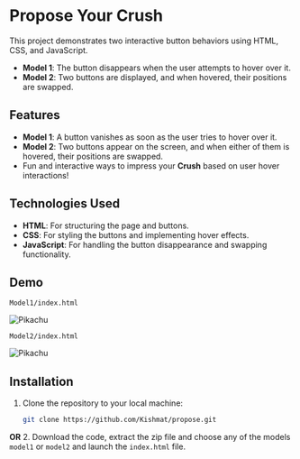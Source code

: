 # Propose Your Crush

This project demonstrates two interactive button behaviors using HTML, CSS, and JavaScript. 

- **Model 1**: The button disappears when the user attempts to hover over it.
- **Model 2**: Two buttons are displayed, and when hovered, their positions are swapped.

## Features

- **Model 1**: A button vanishes as soon as the user tries to hover over it.
- **Model 2**: Two buttons appear on the screen, and when either of them is hovered, their positions are swapped.
- Fun and interactive ways to impress your **Crush** based on user hover interactions!

## Technologies Used

- **HTML**: For structuring the page and buttons.
- **CSS**: For styling the buttons and implementing hover effects.
- **JavaScript**: For handling the button disappearance and swapping functionality.

## Demo
`Model1/index.html`

![Pikachu](https://dkemhji6i1k0x.cloudfront.net/000_clients/896535/page/896535al1Ykfdt.gif)

`Model2/index.html`

![Pikachu](https://dkemhji6i1k0x.cloudfront.net/000_clients/896535/page/896535al1Ykfdt.gif)

## Installation

1. Clone the repository to your local machine:
   ```bash
   git clone https://github.com/Kishmat/propose.git
**OR**
2. Download the code, extract the zip file and choose any of the models `model1` or `model2` and launch the `index.html` file.
